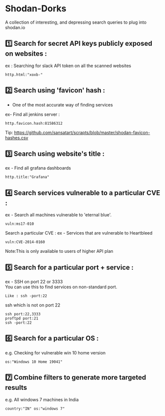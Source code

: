 # Shodan-Dorks
A collection of interesting, and depressing search queries to plug into shodan.io


## 1️⃣ Search for secret API keys publicly exposed on websites :
ex : Searching for slack API token on all the scanned websites 
```
http.html:"xoxb-"
```

## 2️⃣ Search using 'favicon' hash :
- One of the most accurate way of finding services

ex- Find all jenkins server : 
```
http.favicon.hash:81586312
```

Tip: https://github.com/sansatart/scrapts/blob/master/shodan-favicon-hashes.csv



## 3️⃣ Search using website's title :

ex - Find all grafana dashboards
```
http.title:"Grafana"
```



## 4️⃣ Search services vulnerable to a particular CVE :

ex - Search all machines vulnerable to 'eternal blue'. 
```
vuln:ms17-010
```

Search a particular CVE :
ex - Services that are vulnerable to Heartbleed
```
vuln:CVE-2014-0160
```

Note:This is only available to users of higher API plan



## 5️⃣ Search for a particular port + service :

ex - SSH on port 22 or 3333  
You can use this to find services on non-standard port. 
```
Like : ssh -port:22
```
ssh which is not on port 22

```
ssh port:22,3333
proftpd port:21
ssh -port:22
```


## 6️⃣ Search for a particular OS :

e.g. Checking for vulnerable win 10 home version
```
os:"Windows 10 Home 19041"
```


## 7️⃣  Combine filters to generate more targeted results

e.g. All windows 7 machines in India
```
country:"IN" os:"windows 7"
```

